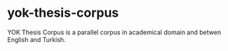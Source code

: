 # yok-thesis-corpus
YOK Thesis Corpus is a parallel corpus in academical domain and betwen English and Turkish. 
